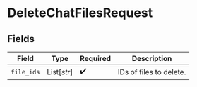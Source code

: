 # DeleteChatFilesRequest


## Fields

| Field                   | Type                    | Required                | Description             |
| ----------------------- | ----------------------- | ----------------------- | ----------------------- |
| `file_ids`              | List[*str*]             | :heavy_check_mark:      | IDs of files to delete. |